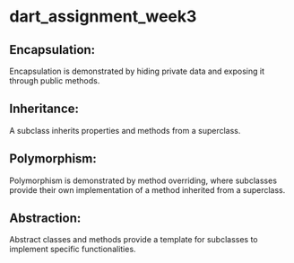 # dart_assignment_week3
## Encapsulation:
Encapsulation is demonstrated by hiding private data and exposing it through public methods.

## Inheritance:
A subclass inherits properties and methods from a superclass.

## Polymorphism:
Polymorphism is demonstrated by method overriding, where subclasses provide their own implementation of a method inherited from a superclass.

## Abstraction:
Abstract classes and methods provide a template for subclasses to implement specific functionalities.
